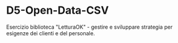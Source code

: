 # D5-Open-Data-CSV
Esercizio biblioteca "LetturaOK" - gestire e sviluppare strategia per esigenze dei clienti e del personale.
